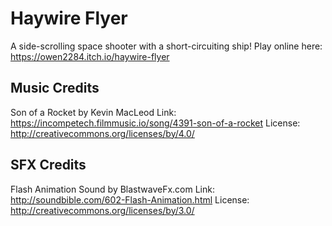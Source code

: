 # Haywire Flyer
A side-scrolling space shooter with a short-circuiting ship!
Play online here: https://owen2284.itch.io/haywire-flyer

## Music Credits

Son of a Rocket by Kevin MacLeod
Link: https://incompetech.filmmusic.io/song/4391-son-of-a-rocket
License: http://creativecommons.org/licenses/by/4.0/

## SFX Credits

Flash Animation Sound by BlastwaveFx.com
Link: http://soundbible.com/602-Flash-Animation.html
License: http://creativecommons.org/licenses/by/3.0/